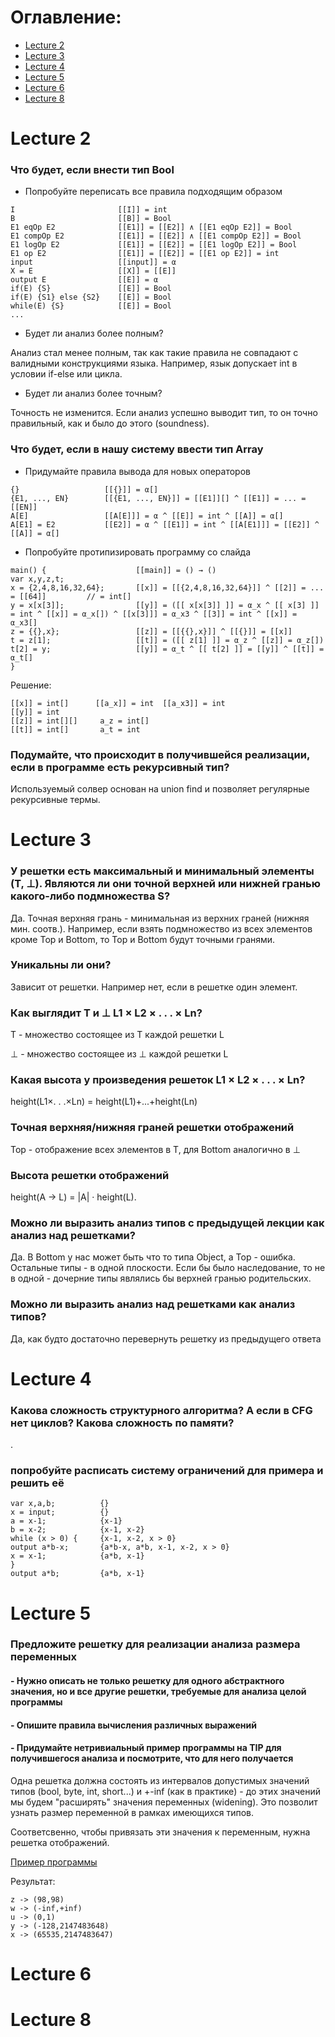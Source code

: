 # Оглавление:

- [Lecture 2](#lec_2)
- [Lecture 3](#lec_3)
- [Lecture 4](#lec_4)
- [Lecture 5](#lec_5)
- [Lecture 6](#lec_6)
- [Lecture 8](#lec_8)

# <a name="lec_2"></a> Lecture 2

### Что будет, если внести тип Bool

- Попробуйте переписать все правила подходящим образом

```
I                       [[I]] = int
B                       [[B]] = Bool
E1 eqOp E2              [[E1]] = [[E2]] ∧ [[E1 eqOp E2]] = Bool
E1 compOp E2            [[E1]] = [[E2]] ∧ [[E1 compOp E2]] = Bool
E1 logOp E2             [[E1]] = [[E2]] = [[E1 logOp E2]] = Bool
E1 op E2                [[E1]] = [[E2]] = [[E1 op E2]] = int
input                   [[input]] = α
X = E                   [[X]] = [[E]]
output E                [[E]] = α
if(E) {S}               [[E]] = Bool
if(E) {S1} else {S2}    [[E]] = Bool
while(E) {S}            [[E]] = Bool
...
```

- Будет ли анализ более полным?

Анализ стал менее полным, так как такие правила не совпадают с валидными конструкциями языка. Например, язык допускает
int в условии if-else или цикла.

- Будет ли анализ более точным?

Точность не изменится. Если анализ успешно выводит тип, то он точно правильный, как и было до этого (soundness).

### Что будет, если в нашу систему ввести тип Array

- Придумайте правила вывода для новых операторов

```
{}                   [[{}]] = α[]
{E1, ..., EN}        [[{E1, ..., EN}]] = [[E1]][] ^ [[E1]] = ... = [[EN]]
A[E]                 [[A[E]]] = α ^ [[E]] = int ^ [[A]] = α[]
A[E1] = E2           [[E2]] = α ^ [[E1]] = int ^ [[A[E1]]] = [[E2]] ^ [[A]] = α[]
```

- Попробуйте протипизировать программу со слайда

```
main() {                    [[main]] = () → ()
var x,y,z,t;
x = {2,4,8,16,32,64};       [[x]] = [[{2,4,8,16,32,64}]] ^ [[2]] = ... = [[64]]         // = int[]
y = x[x[3]];                [[y]] = ([[ x[x[3]] ]] = α_x ^ [[ x[3] ]] = int ^ [[x]] = α_x[]) ^ [[x[3]]] = α_x3 ^ [[3]] = int ^ [[x]] = α_x3[]
z = {{},x};                 [[z]] = [[{{},x}]] ^ [[{}]] = [[x]]
t = z[1];                   [[t]] = ([[ z[1] ]] = α_z ^ [[z]] = α_z[])
t[2] = y;                   [[y]] = α_t ^ [[ t[2] ]] = [[y]] ^ [[t]] = α_t[]
}
```

Решение:

```
[[x]] = int[]      [[a_x]] = int  [[a_x3]] = int
[[y]] = int          
[[z]] = int[][]     a_z = int[]
[[t]] = int[]       a_t = int
```

### Подумайте, что происходит в получившейся реализации, если в программе есть рекурсивный тип?

Используемый солвер основан на union find и позволяет регулярные рекурсивные термы.

# <a name="lec_3"></a> Lecture 3

### У решетки есть максимальный и минимальный элементы (T, ⊥). Являются ли они точной верхней или нижней гранью какого-либо подмножества S?

Да. Точная верхняя грань - минимальная из верхних граней (нижняя мин. соотв.). Например, если взять подмножество из всех
элементов кроме Top и Bottom, то Top и Bottom будут точными гранями.

### Уникальны ли они?

Зависит от решетки. Например нет, если в решетке один элемент.

### Как выглядит T и ⊥ L1 × L2 × . . . × Ln?

T - множество состоящее из T каждой решетки L

⊥ - множество состоящее из ⊥ каждой решетки L

### Какая высота у произведения решеток L1 × L2 × . . . × Ln?

height(L1×. . .×Ln) = height(L1)+...+height(Ln)

### Точная верхняя/нижняя граней решетки отображений

Top - отображение всех элементов в T, для Bottom аналогично в ⊥

### Высота решетки отображений

height(A → L) = |A| · height(L).

### Можно ли выразить анализ типов с предыдущей лекции как анализ над решетками?

Да. В Bottom у нас может быть что то типа Object, а Top - ошибка. Остальные типы - в одной плоскости. Если бы было
наследование, то не в одной - дочерние типы являлись бы верхней гранью родительских.

### Можно ли выразить анализ над решетками как анализ типов?

Да, как будто достаточно перевернуть решетку из предыдущего ответа

# <a name="lec_4"></a> Lecture 4

### Какова сложность структурного алгоритма? А если в CFG нет циклов? Какова сложность по памяти?

.

###  попробуйте расписать систему ограничений для примера и решить её

```
var x,a,b;          {}
x = input;          {}
a = x-1;            {x-1}
b = x-2;            {x-1, x-2}
while (x > 0) {     {x-1, x-2, x > 0}
output a*b-x;       {a*b-x, a*b, x-1, x-2, x > 0}
x = x-1;            {a*b, x-1}
}
output a*b;         {a*b, x-1}
```

# <a name="lec_5"></a> Lecture 5

### Предложите решетку для реализации анализа размера переменных

#### - Нужно описать не только решетку для одного абстрактного значения, но и все другие решетки, требуемые для анализа целой программы

#### - Опишите правила вычисления различных выражений

#### - Придумайте нетривиальный пример программы на TIP для получившегося анализа и посмотрите, что для него получается

Одна решетка должна состоять из интервалов допустимых значений типов (bool, byte, int, short...) и +-inf (как в
практике) - до этих значений мы будем "расширять" значения переменных (widening). Это позволит узнать размер переменной в рамках имеющихся типов.

Соответсвенно, чтобы привязать эти значения к переменным, нужна решетка отображений.

[Пример программы](./examples/lec5varsize.tip)

Результат:
```
z -> (98,98)
w -> (-inf,+inf)
u -> (0,1)
y -> (-128,2147483648)
x -> (65535,2147483647)
```

# <a name="lec_6"></a> Lecture 6

# <a name="lec_8"></a> Lecture 8